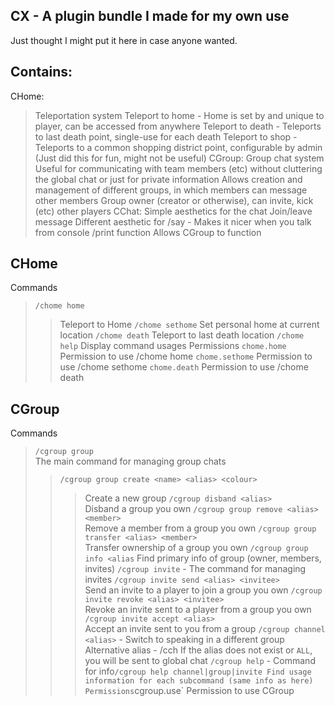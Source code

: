## CX - A plugin bundle I made for my own use
Just thought I might put it here in case anyone wanted. 

## Contains:
CHome:
 > Teleportation system
 > Teleport to home - Home is set by and unique to player, can be accessed from anywhere
 > Teleport to death - Teleports to last death point, single-use for each death
 > Teleport to shop - Teleports to a common shopping district point, configurable by admin (Just did this for fun, might not be useful)
CGroup:
 > Group chat system
 > Useful for communicating with team members (etc) without cluttering the global chat or just for private information
 > Allows creation and management of different groups, in which members can message other members
 > Group owner (creator or otherwise), can invite, kick (etc) other players
CChat:
 > Simple aesthetics for the chat
 > Join/leave message
 > Different aesthetic for /say - Makes it nicer when you talk from console
 > /print function
 > Allows CGroup to function



## CHome
Commands
> `/chome home`
>> Teleport to Home
> `/chome sethome`
>> Set personal home at current location
> `/chome death`
>> Teleport to last death location
> `/chome help`
>> Display command usages
Permissions
> `chome.home`
>> Permission to use /chome home
> `chome.sethome`
>> Permission to use /chome sethome
> `chome.death`
>> Permission to use /chome death


## CGroup
Commands
> `/cgroup group`  
> The main command for managing group chats
>> `/cgroup group create <name> <alias> <colour>`  
>>> Create a new group
>> `/cgroup disband <alias>`  
>>> Disband a group you own
>> `/cgroup group remove <alias> <member>`  
>>> Remove a member from a group you own
>> `/cgroup group transfer <alias> <member>`  
>>> Transfer ownership of a group you own
>> `/cgroup group info <alias`
>>> Find primary info of group (owner, members, invites)
> `/cgroup invite` - The command for managing invites
>> `/cgroup invite send <alias> <invitee>`  
>>> Send an invite to a player to join a group you own
>> `/cgroup invite revoke <alias> <invitee>`  
>>> Revoke an invite sent to a player from a group you own
>> `/cgroup invite accept <alias>`  
>>> Accept an invite sent to you from a group
> `/cgroup channel <alias>` - Switch to speaking in a different group
>> Alternative alias - /cch
>> If the alias does not exist or `ALL`, you will be sent to global chat
> `/cgroup help` - Command for info`
>> /cgroup help channel|group|invite
>>> Find usage information for each subcommand (same info as here)
Permissions
> `cgroup.use`
>> Permission to use CGroup
